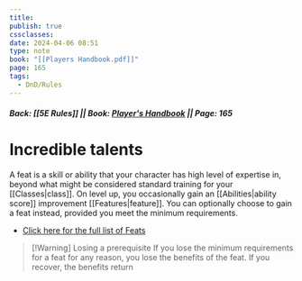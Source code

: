 ```yaml
---
title: 
publish: true
cssclasses: 
date: 2024-04-06 08:51
type: note
book: "[[Players Handbook.pdf]]"
page: 165
tags:
  - DnD/Rules
---
```

##### Back: [[5E Rules]] || Book: [Player's Handbook](https://drive.google.com/drive/folders/1O5bhpYizcIT5xxAoLOuzCRht_PVS7VSG?usp=sharing) || Page: 165

# Incredible talents
A feat is a skill or ability that your character has high level of expertise in, beyond what might be considered standard training for your [[Classes|class]].
On level up, you occasionally gain an [[Abilities|ability score]] improvement [[Features|feature]]. You can optionally choose to gain a feat instead, provided you meet the minimum requirements.
- [Click here for the full list of Feats](https://benl0.github.io/The-Editors-Dungeon/tags/DnD/Rules/Feats)

> [!Warning] Losing a prerequisite
>If you lose the minimum requirements for a feat for any reason, you lose the benefits of the feat. If you recover, the benefits return

